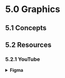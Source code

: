 # 5.0 Graphics

## 5.1 Concepts


## 5.2 Resources

### 5.2.1 YouTube

<details>
  <summary><strong>Figma</strong></summary>

1. [x] [New to Figma? Get started with "Figma for beginners" tutorials](https://www.youtube.com/watch?v=Cx2dkpBxst8&list=PLXDU_eVOJTx7QHLShNqIXL1Cgbxj7HlN4) ★★★★★
1. [x] [Tutorials: Explore design features in Figma](https://www.youtube.com/watch?v=5i-ebNTjad8&list=PLXDU_eVOJTx6zk5MDarIs0asNoZqlRG23) ★★★★☆
1. [x] [Tutorials: Create your design system in Figma](https://www.youtube.com/watch?v=k74IrUNaJVk&list=PLXDU_eVOJTx5LSjOmeBYMuvaa4UayfMe4) ★★★★☆
1. [x] [Tutorials: Prototype while you design](https://www.youtube.com/watch?v=NooR1uqCgtg&list=PLXDU_eVOJTx7aqRW3Skp1aRT9ktC3ctqA) ★★★☆☆
1. [x] [Figma Tips](https://www.youtube.com/watch?v=PKOH6Yq2BtU&list=PLXDU_eVOJTx53btRMBES-ASBBm03-bUCJ) ★★★☆☆
1. [x] [Figma in 5](https://www.youtube.com/watch?v=YGBIc6oJCos&list=PLXDU_eVOJTx5m3U10Q_iZEVn4LjcO3fsK) ★★★★☆
1. [x] [Auto layout: Learn to create flexible designs and components](https://www.youtube.com/watch?v=PNJxeD29ZTg&list=PLXDU_eVOJTx55HFubfbTL3ellJjBM2QE2) ☆☆☆☆☆

</details>
